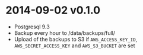 2014-09-02 v0.1.0
=================

* Postgresql 9.3
* Backup every hour to /data/backups/full/
* Upload of the backups to S3 if `AWS_ACCESS_KEY_ID`, `AWS_SECRET_ACCESS_KEY` and `AWS_S3_BUCKET` are set
